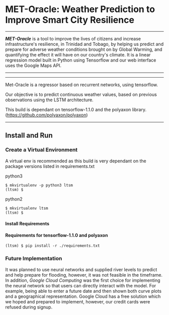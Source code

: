 # MET-Oracle: Weather Prediction to Improve Smart City Resilience
---
__*MET-Oracle*__ is a tool to improve the lives of citizens and increase infrastructure's resilience, in Trinidad and Tobago, by helping us predict and prepare for adverse weather conditions brought on by Global Warming, and quantifying the effect it will have on our country's climate. It is a linear regression model built in Python using Tensorflow and our web interface uses the Google Maps API.

---
---

Met-Oracle is a regressor based on recurrent networks, using tensorflow.

Our objective is to predict continuous weather values, based on previous observations using the LSTM architecture.

This build is dependant on tensorflow-1.1.0 and the polyaxon library. (https://github.com/polyaxon/polyaxon)

---
## Install and Run

### Create a Virtual Environment
A virtual env is recommended as this build is very dependant on the package versions listed in requirements.txt

python3

```
$ mkvirtualenv -p python3 ltsm
(ltsm) $
```

python2
```
$ mkvirtualenv ltsm
(ltsm) $
```

#### Install Requirements

#### Requirements for tensorflow-1.1.0 and polyaxon

```
(ltsm) $ pip install -r ./requirements.txt
```

### Future Implementation

It was planned to use neural networks and supplied river levels to predict and help prepare for flooding, however, it was not feasible in the timeframe. 
In addition, *Google Cloud Computing* was the first choice for implementing the neural network so that users can directly interact with the model. For example, being able to enter a future date and then shown both curve plots and a geographical representation. Google Cloud has a free solution which we hoped and prepared to implement, however, our credit cards were refused during signup.
